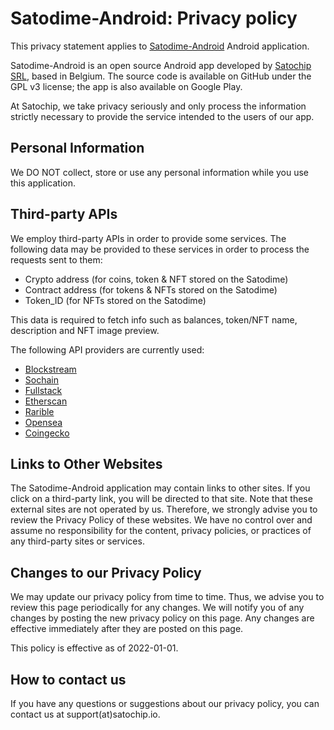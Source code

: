 # Satodime-Android: Privacy policy

This privacy statement applies to [Satodime-Android](https://github.com/Toporin/Satodime-Android) Android application.

Satodime-Android is an open source Android app developed by [Satochip SRL](https://be.linkedin.com/company/satochip), based in Belgium. 
The source code is available on GitHub under the GPL v3 license; the app is also available on Google Play.

At Satochip, we take privacy seriously and only process the information strictly necessary to provide the service intended to the users of our app.

## Personal Information

We DO NOT collect, store or use any personal information while you use this application.

## Third-party APIs

We employ third-party APIs in order to provide some services. The following data may be provided to these services in order to process the requests sent to them:
* Crypto address (for coins, token & NFT stored on the Satodime)
* Contract address (for tokens & NFTs stored on the Satodime)
* Token_ID (for NFTs stored on the Satodime)

This data is required to fetch info such as balances, token/NFT name, description and NFT image preview.

The following API providers are currently used:
* [Blockstream](https://blockstream.com/)
* [Sochain](https://sochain.com/)
* [Fullstack](https://fullstack.cash/)
* [Etherscan](https://etherscan.io/)
* [Rarible](https://rarible.com/)
* [Opensea](https://opensea.io/)
* [Coingecko](https://www.coingecko.com/)

## Links to Other Websites

The Satodime-Android application may contain links to other sites. If you click on a third-party link, you will be directed to that site. 
Note that these external sites are not operated by us. Therefore, we strongly advise you to review the Privacy Policy of these websites. 
We have no control over and assume no responsibility for the content, privacy policies, or practices of any third-party sites or services.

## Changes to our Privacy Policy

We may update our privacy policy from time to time. Thus, we advise you to review this page periodically for any changes. 
We will notify you of any changes by posting the new privacy policy on this page. Any changes are effective immediately after they are posted on this page.

This policy is effective as of 2022-01-01.

## How to contact us

If you have any questions or suggestions about our privacy policy, you can contact us at support(at)satochip.io.
